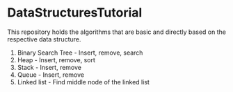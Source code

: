 # DataStructuresTutorial
This repository holds the algorithms that are basic and directly based on the respective data structure.
1. Binary Search Tree - Insert, remove, search
2. Heap - Insert, remove, sort
3. Stack - Insert, remove
4. Queue - Insert, remove
5. Linked list - Find middle node of the linked list

